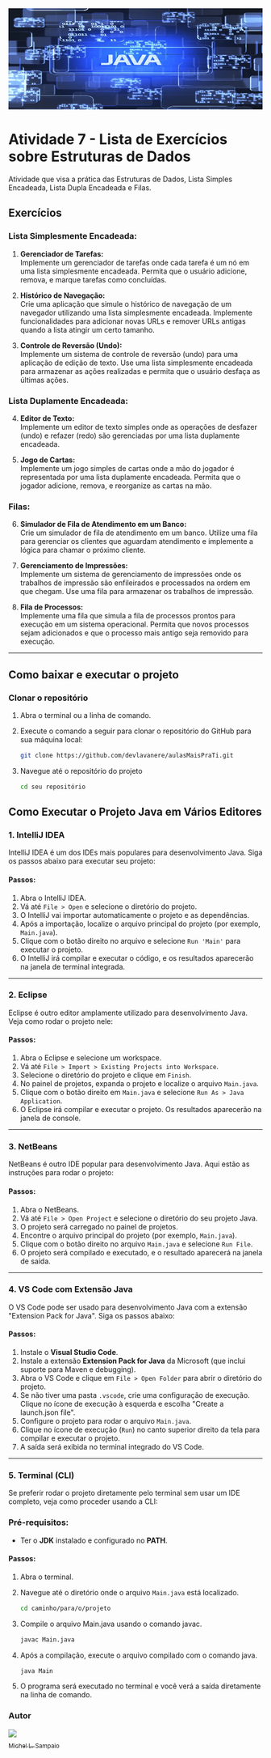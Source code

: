 <img style="width: 100%; height:200px" src="../../resource/img/imagem-java.jpg">

# Atividade 7 - Lista de Exercícios sobre Estruturas de Dados

Atividade que visa a prática das Estruturas de Dados, Lista Simples Encadeada, Lista Dupla Encadeada e Filas.

## Exercícios

### Lista Simplesmente Encadeada:

1. **Gerenciador de Tarefas:**  
   Implemente um gerenciador de tarefas onde cada tarefa é um nó em uma lista simplesmente encadeada. Permita que o usuário adicione, remova, e marque tarefas como concluídas.

2. **Histórico de Navegação:**  
   Crie uma aplicação que simule o histórico de navegação de um navegador utilizando uma lista simplesmente encadeada. Implemente funcionalidades para adicionar novas URLs e remover URLs antigas quando a lista atingir um certo tamanho.

3. **Controle de Reversão (Undo):**  
   Implemente um sistema de controle de reversão (undo) para uma aplicação de edição de texto. Use uma lista simplesmente encadeada para armazenar as ações realizadas e permita que o usuário desfaça as últimas ações.

### Lista Duplamente Encadeada:

4. **Editor de Texto:**  
   Implemente um editor de texto simples onde as operações de desfazer (undo) e refazer (redo) são gerenciadas por uma lista duplamente encadeada.

5. **Jogo de Cartas:**  
   Implemente um jogo simples de cartas onde a mão do jogador é representada por uma lista duplamente encadeada. Permita que o jogador adicione, remova, e reorganize as cartas na mão.

### Filas:

6. **Simulador de Fila de Atendimento em um Banco:**  
   Crie um simulador de fila de atendimento em um banco. Utilize uma fila para gerenciar os clientes que aguardam atendimento e implemente a lógica para chamar o próximo cliente.

7. **Gerenciamento de Impressões:**  
   Implemente um sistema de gerenciamento de impressões onde os trabalhos de impressão são enfileirados e processados na ordem em que chegam. Use uma fila para armazenar os trabalhos de impressão.

8. **Fila de Processos:**  
   Implemente uma fila que simula a fila de processos prontos para execução em um sistema operacional. Permita que novos processos sejam adicionados e que o processo mais antigo seja removido para execução.

---

## Como baixar e executar o projeto

### Clonar o repositório

1. Abra o terminal ou a linha de comando.
2. Execute o comando a seguir para clonar o repositório do GitHub para sua máquina local:

   ```bash
   git clone https://github.com/devlavanere/aulasMaisPraTi.git
3. Navegue até o repositório do projeto

   ```bash
   cd seu repositório

## Como Executar o Projeto Java em Vários Editores

### 1. IntelliJ IDEA
IntelliJ IDEA é um dos IDEs mais populares para desenvolvimento Java. Siga os passos abaixo para executar seu projeto:

#### Passos:
1. Abra o IntelliJ IDEA.
2. Vá até `File > Open` e selecione o diretório do projeto.
3. O IntelliJ vai importar automaticamente o projeto e as dependências.
4. Após a importação, localize o arquivo principal do projeto (por exemplo, `Main.java`).
5. Clique com o botão direito no arquivo e selecione `Run 'Main'` para executar o projeto.
6. O IntelliJ irá compilar e executar o código, e os resultados aparecerão na janela de terminal integrada.

---

### 2. Eclipse
Eclipse é outro editor amplamente utilizado para desenvolvimento Java. Veja como rodar o projeto nele:

#### Passos:
1. Abra o Eclipse e selecione um workspace.
2. Vá até `File > Import > Existing Projects into Workspace`.
3. Selecione o diretório do projeto e clique em `Finish`.
4. No painel de projetos, expanda o projeto e localize o arquivo `Main.java`.
5. Clique com o botão direito em `Main.java` e selecione `Run As > Java Application`.
6. O Eclipse irá compilar e executar o projeto. Os resultados aparecerão na janela de console.

---

### 3. NetBeans
NetBeans é outro IDE popular para desenvolvimento Java. Aqui estão as instruções para rodar o projeto:

#### Passos:
1. Abra o NetBeans.
2. Vá até `File > Open Project` e selecione o diretório do seu projeto Java.
3. O projeto será carregado no painel de projetos.
4. Encontre o arquivo principal do projeto (por exemplo, `Main.java`).
5. Clique com o botão direito no arquivo `Main.java` e selecione `Run File`.
6. O projeto será compilado e executado, e o resultado aparecerá na janela de saída.

---

### 4. VS Code com Extensão Java
O VS Code pode ser usado para desenvolvimento Java com a extensão "Extension Pack for Java". Siga os passos abaixo:

#### Passos:
1. Instale o **Visual Studio Code**.
2. Instale a extensão **Extension Pack for Java** da Microsoft (que inclui suporte para Maven e debugging).
3. Abra o VS Code e clique em `File > Open Folder` para abrir o diretório do projeto.
4. Se não tiver uma pasta `.vscode`, crie uma configuração de execução. Clique no ícone de execução à esquerda e escolha "Create a launch.json file".
5. Configure o projeto para rodar o arquivo `Main.java`.
6. Clique no ícone de execução (`Run`) no canto superior direito da tela para compilar e executar o projeto.
7. A saída será exibida no terminal integrado do VS Code.

---

### 5. Terminal (CLI)
Se preferir rodar o projeto diretamente pelo terminal sem usar um IDE completo, veja como proceder usando a CLI:

### Pré-requisitos:
- Ter o **JDK** instalado e configurado no **PATH**.

#### Passos:
1. Abra o terminal.
2. Navegue até o diretório onde o arquivo `Main.java` está localizado.

   ```bash
   cd caminho/para/o/projeto
3. Compile o arquivo Main.java usando o comando javac.
   
   ```bash
   javac Main.java
4. Após a compilação, execute o arquivo compilado com o comando java.

   ```bash
   java Main
5. O programa será executado no terminal e você verá a saída diretamente na linha de comando.

### Autor

[<img src="https://avatars.githubusercontent.com/u/125924854?s=400&u=505601333417c0f00a726bb3e1e757dcaa874463&v=4" width=115><br><sub>Michel L. Sampaio</sub>](https://github.com/devlavanere) 
  
